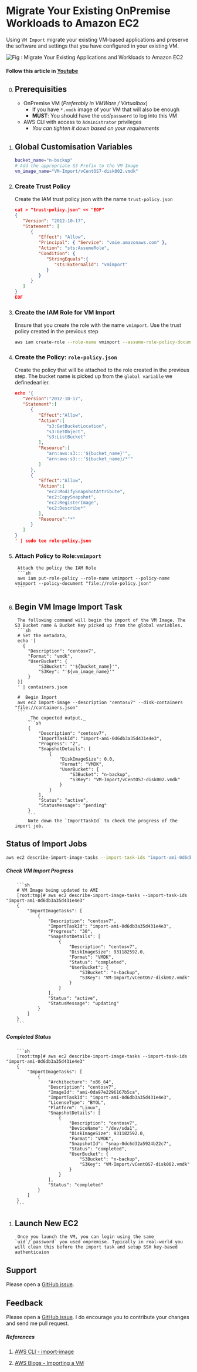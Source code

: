 # Migrate Your Existing OnPremise Workloads to Amazon EC2
Using `VM Import` migrate your existing VM-based applications and preserve the software and settings that you have configured in your existing VM.

![Fig : Migrate Your Existing Applications and Workloads to Amazon EC2](https://raw.githubusercontent.com/miztiik/server-migration-onprem-to-aws/master/images/miztiik-server-migration-onprem-to-aws.png)

#### Follow this article in [Youtube](https://youtu.be/UYaV-VfnbT8)

0. ## Prerequisities
    - OnPremise VM (_Preferably in VMWare / Virtualbox_)
        - If you have `*.vmdk` image of your VM that will also be enough
        - **MUST**: You should have the `uid`/`password` to log into this VM
    - AWS CLI with access to `Administrator` privileges
        - _You can tighten it down based on your requirements_

1. ## Global Customisation Variables
    ```sh
    bucket_name="n-backup"
    # Add the appropriate S3 Prefix to the VM Image
    vm_image_name="VM-Import/vCentOS7-disk002.vmdk"
    ```

1. ### Create Trust Policy
    Create the IAM trust policy json with the name `trust-policy.json`
    ```json
    cat > "trust-policy.json" << "EOF"
    {
       "Version": "2012-10-17",
       "Statement": [
          {
             "Effect": "Allow",
             "Principal": { "Service": "vmie.amazonaws.com" },
             "Action": "sts:AssumeRole",
             "Condition": {
                "StringEquals":{
                   "sts:Externalid": "vmimport"
                }
             }
          }
       ]
    }
    EOF
    ```
1. ### Create the IAM Role for VM Import
    Ensure that you create the role with the name `vmimport`. Use the trust policy created in the previous step
    ```sh
    aws iam create-role --role-name vmimport --assume-role-policy-document "file://trust-policy.json"
    ```

1. ### Create the Policy: `role-policy.json`
    Create the policy that will be attached to the role created in the previous step. The bucket name is picked up from the `global variable` we definedearlier.
    ```json
    echo '{
       "Version":"2012-10-17",
       "Statement":[
          {
             "Effect":"Allow",
             "Action":[
                "s3:GetBucketLocation",
                "s3:GetObject",
                "s3:ListBucket" 
             ],
             "Resource":[
                "arn:aws:s3:::'${bucket_name}'",
                "arn:aws:s3:::'${bucket_name}/*'"
             ]
          },
          {
             "Effect":"Allow",
             "Action":[
                "ec2:ModifySnapshotAttribute",
                "ec2:CopySnapshot",
                "ec2:RegisterImage",
                "ec2:Describe*"
             ],
             "Resource":"*"
          }
       ]
    }
    ' | sudo tee role-policy.json
    ```

1. ### Attach Policy to Role:`vmimport`
        Attach the policy the IAM Role
        ```sh
        aws iam put-role-policy --role-name vmimport --policy-name vmimport --policy-document "file://role-policy.json"
        ```

1. ## Begin VM Image Import Task
        The following command will begin the import of the VM Image. The S3 Bucket name & Bucket Key picked up from the global variables.
        ```sh
        # Set the metadata, 
        echo '[
          {
            "Description": "centosv7",
            "Format": "vmdk",
            "UserBucket": {
                "S3Bucket": "'${bucket_name}'",
                "S3Key": "'${vm_image_name}'"
            }
        }]
        ' | containers.json

        #  Begin Import
        aws ec2 import-image --description "centosv7" --disk-containers "file://containers.json"
        ```
            _The expected output,_
            ```sh
            {
                "Description": "centosv7",
                "ImportTaskId": "import-ami-0d6db3a35d431e4e3",
                "Progress": "2",
                "SnapshotDetails": [
                    {
                        "DiskImageSize": 0.0,
                        "Format": "VMDK",
                        "UserBucket": {
                            "S3Bucket": "n-backup",
                            "S3Key": "VM-Import/vCentOS7-disk002.vmdk"
                        }
                    }
                ],
                "Status": "active",
                "StatusMessage": "pending"
            }
            ```
            Note down the `ImportTaskId` to check the progress of the import job.

## Status of Import Jobs
```sh
aws ec2 describe-import-image-tasks --import-task-ids "import-ami-0d6db3a35d431e4e3"
```
##### Check VM Import Progress
        ```sh
        # VM Image being updated to AMI
        [root:tmp]# aws ec2 describe-import-image-tasks --import-task-ids "import-ami-0d6db3a35d431e4e3"
        {
            "ImportImageTasks": [
                {
                    "Description": "centosv7",
                    "ImportTaskId": "import-ami-0d6db3a35d431e4e3",
                    "Progress": "30",
                    "SnapshotDetails": [
                        {
                            "Description": "centosv7",
                            "DiskImageSize": 931182592.0,
                            "Format": "VMDK",
                            "Status": "completed",
                            "UserBucket": {
                                "S3Bucket": "n-backup",
                                "S3Key": "VM-Import/vCentOS7-disk002.vmdk"
                            }
                        }
                    ],
                    "Status": "active",
                    "StatusMessage": "updating"
                }
            ]
        }
        ```
##### Completed Status
        ```sh
        [root:tmp]# aws ec2 describe-import-image-tasks --import-task-ids "import-ami-0d6db3a35d431e4e3"
        {
            "ImportImageTasks": [
                {
                    "Architecture": "x86_64",
                    "Description": "centosv7",
                    "ImageId": "ami-0da97e2296167b5ca",
                    "ImportTaskId": "import-ami-0d6db3a35d431e4e3",
                    "LicenseType": "BYOL",
                    "Platform": "Linux",
                    "SnapshotDetails": [
                        {
                            "Description": "centosv7",
                            "DeviceName": "/dev/sda1",
                            "DiskImageSize": 931182592.0,
                            "Format": "VMDK",
                            "SnapshotId": "snap-0dc6d32a5924b22c7",
                            "Status": "completed",
                            "UserBucket": {
                                "S3Bucket": "n-backup",
                                "S3Key": "VM-Import/vCentOS7-disk002.vmdk"
                            }
                        }
                    ],
                    "Status": "completed"
                }
            ]
        }
        ```
1. ## Launch New EC2
        Once you launch the VM, you can login using the same `uid`/`password` you used onpremise. Typically in real-world you will clean this before the import task and setup SSH key-based authenticaion


## Support
Please open a [GitHub issue](https://github.com/miztiik/server-migration-onprem-to-aws/issues/new).

## Feedback
Please open a [GitHub issue](https://github.com/miztiik/server-migration-onprem-to-aws/issues/new). I do encourage you to contribute your changes and send me pull request.

##### References
1. [AWS CLI - import-image](https://docs.aws.amazon.com/cli/latest/reference/ec2/import-image.html)

1. [AWS Blogs - Importing a VM](https://docs.aws.amazon.com/vm-import/latest/userguide/vmimport-image-import.html#import-vm)
